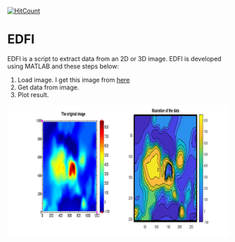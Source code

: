 [![HitCount](http://hits.dwyl.com/mheriyanto/EDFI.svg)](http://hits.dwyl.com/mheriyanto/EDFI)

# EDFI
EDFI is a script to extract data from an 2D or 3D image. 
EDFI is developed using MATLAB and these steps below:
1. Load image. I get this image from [here](http://jme.shahroodut.ac.ir/article_953_0.html)
2. Get data from image. 
3. Plot result.

<img src="images/extract.png" width="900" height="300"></img>
